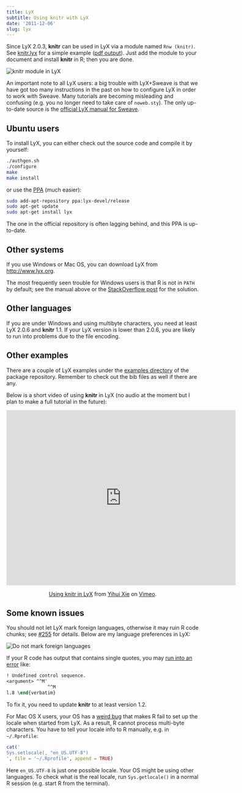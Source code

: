 ```yaml
---
title: LyX
subtitle: Using knitr with LyX
date: '2011-12-06'
slug: lyx
---
```


Since LyX 2.0.3, **knitr** can be used in LyX via a module named `Rnw
(knitr)`. See
[knitr.lyx](https://github.com/yihui/lyx/raw/master/examples/knitr.lyx) for
a simple example ([pdf
output](https://bitbucket.org/stat/lyx/downloads/knitr.pdf)). Just add the
module to your document and install **knitr** in R; then you are done.

![knitr module in LyX](https://db.yihui.org/imgur/jEKSh.png)

An important note to all LyX users: a big trouble with LyX+Sweave is that we
have got too many instructions in the past on how to configure LyX in order
to work with Sweave. Many tutorials are becoming misleading and confusing
(e.g. you no longer need to take care of `noweb.sty`). The only up-to-date
source is the [official LyX manual for
Sweave](https://bitbucket.org/stat/lyx/downloads/sweave.pdf).

## Ubuntu users

To install LyX, you can either check out the source code and compile it by
yourself:

```bash 
./authgen.sh
./configure
make
make install
```

or use the [PPA](https://launchpad.net/~lyx-devel/+archive/release) (much
easier):

```bash 
sudo add-apt-repository ppa:lyx-devel/release
sudo apt-get update
sudo apt-get install lyx
```

The one in the official repository is often lagging behind, and this PPA is
up-to-date.

## Other systems

If you use Windows or Mac OS, you can download LyX from <http://www.lyx.org>.

The most frequently seen trouble for Windows users is that R is not in `PATH`
by default; see the manual above or the [StackOverflow
post](http://stackoverflow.com/q/9645451/559676) for the solution.

## Other languages

If you are under Windows and using multibyte characters, you need at least
LyX 2.0.6 and **knitr** 1.1. If your LyX version is lower than 2.0.6, you
are likely to run into problems due to the file encoding.

## Other examples

There are a couple of LyX examples under the [examples
directory](https://github.com/yihui/knitr/tree/master/inst/examples) of the
package repository. Remember to check out the bib files as well if there are
any.

Below is a short video of using **knitr** in LyX (no audio at the moment but
I plan to make a full tutorial in the future):

<div style="text-align: center;"><iframe src="https://player.vimeo.com/video/32948939?title=0&amp;byline=0&amp;portrait=0" width="600" height="458" frameborder="0" webkitAllowFullScreen mozallowfullscreen allowFullScreen></iframe><p><a href="http://vimeo.com/32948939">Using knitr in LyX</a> from <a href="http://vimeo.com/yihui">Yihui Xie</a> on <a href="http://vimeo.com">Vimeo</a>.</p></div>

## Some known issues

You should not let LyX mark foreign languages, otherwise it may ruin R code
chunks; see [#255](https://github.com/yihui/knitr/issues/255) for details.
Below are my language preferences in LyX:

![Do not mark foreign languages](https://db.yihui.org/imgur/vkLhP.png)

If your R code has output that contains single quotes, you may [run into an
error](http://stackoverflow.com/q/12448507/559676) like:

```tex 
! Undefined control sequence.
<argument> ^^M'
               ^^M
l.8 \end{verbatim}
```

To fix it, you need to update **knitr** to at least version 1.2.

For Mac OS X users, your OS has a [weird
bug](http://www.lyx.org/trac/ticket/8537#comment:19) that makes R fail to
set up the locale when started from LyX. As a result, R cannot process
multi-byte characters. You have to tell your locale info to R manually, e.g.
in `~/.Rprofile`:

```r 
cat('
Sys.setlocale(, "en_US.UTF-8")
', file = '~/.Rprofile', append = TRUE)
```

Here `en_US.UTF-8` is just one possible locale. Your OS might be using other
languages. To check what is the real locale, run `Sys.getlocale()` in a
normal R session (e.g. start R from the terminal).
